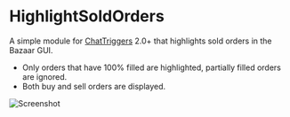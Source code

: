 # HighlightSoldOrders

A simple module for [ChatTriggers](https://chattriggers.com) 2.0+ that highlights sold orders in the Bazaar GUI.
- Only orders that have 100% filled are highlighted, partially filled orders are ignored.
- Both buy and sell orders are displayed.

![Screenshot](https://user-images.githubusercontent.com/31071265/173389666-71538af3-b8b7-4191-8756-faea28eea833.png)